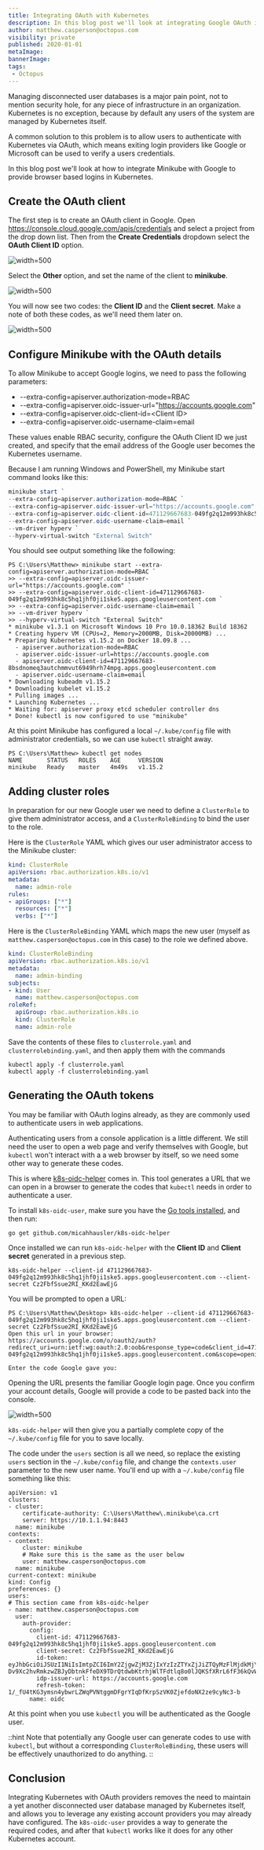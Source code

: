 ```yaml
---
title: Integrating OAuth with Kubernetes
description: In this blog post we'll look at integrating Google OAuth into a Kubernetes cluster.
author: matthew.casperson@octopus.com
visibility: private
published: 2020-01-01
metaImage:
bannerImage:
tags:
 - Octopus
---
```


Managing disconnected user databases is a major pain point, not to mention security hole, for any piece of infrastructure in an organization. Kubernetes is no exception, because by default any users of the system are managed by Kubernetes itself.

A common solution to this problem is to allow users to authenticate with Kubernetes via OAuth, which means exiting login providers like Google or Microsoft can be used to verify a users credentials.

In this blog post we'll look at how to integrate Minikube with Google to provide browser based logins in Kubernetes.

## Create the OAuth client

The first step is to create an OAuth client in Google. Open https://console.cloud.google.com/apis/credentials and select a project from the drop down list. Then from the **Create Credentials** dropdown select the **OAuth Client ID** option.

![](oauth-client-id.png "width=500")

Select the **Other** option, and set the name of the client to **minikube**.

![](other-client.png "width=500")

You will now see two codes: the **Client ID** and the **Client secret**. Make a note of both these codes, as we'll need them later on.

![](codes.png "width=500")

## Configure Minikube with the OAuth details

To allow Minikube to accept Google logins, we need to pass the following parameters:

* --extra-config=apiserver.authorization-mode=RBAC
* --extra-config=apiserver.oidc-issuer-url="https://accounts.google.com"
* --extra-config=apiserver.oidc-client-id=\<Client ID\>
* --extra-config=apiserver.oidc-username-claim=email

These values enable RBAC security, configure the OAuth Client ID we just created, and specify that the email address of the Google user becomes the Kubernetes username.

Because I am running Windows and PowerShell, my Minikube start command looks like this:

```PowerShell
minikube start `
--extra-config=apiserver.authorization-mode=RBAC `
--extra-config=apiserver.oidc-issuer-url="https://accounts.google.com" `
--extra-config=apiserver.oidc-client-id=471129667683-049fg2q12m993hk8c5hq1jhf0ji1ske5.apps.googleusercontent.com `
--extra-config=apiserver.oidc-username-claim=email `
--vm-driver hyperv `
--hyperv-virtual-switch "External Switch"
```

You should see output something like the following:

```
PS C:\Users\Matthew> minikube start --extra-config=apiserver.authorization-mode=RBAC `
>> --extra-config=apiserver.oidc-issuer-url="https://accounts.google.com" `
>> --extra-config=apiserver.oidc-client-id=471129667683-049fg2q12m993hk8c5hq1jhf0ji1ske5.apps.googleusercontent.com `
>> --extra-config=apiserver.oidc-username-claim=email `
>> --vm-driver hyperv `
>> --hyperv-virtual-switch "External Switch"
* minikube v1.3.1 on Microsoft Windows 10 Pro 10.0.18362 Build 18362
* Creating hyperv VM (CPUs=2, Memory=2000MB, Disk=20000MB) ...
* Preparing Kubernetes v1.15.2 on Docker 18.09.8 ...
  - apiserver.authorization-mode=RBAC
  - apiserver.oidc-issuer-url=https://accounts.google.com
  - apiserver.oidc-client-id=471129667683-8bsdnomeq3autchmmvut6949hrh74mpg.apps.googleusercontent.com
  - apiserver.oidc-username-claim=email
* Downloading kubeadm v1.15.2
* Downloading kubelet v1.15.2
* Pulling images ...
* Launching Kubernetes ...
* Waiting for: apiserver proxy etcd scheduler controller dns
* Done! kubectl is now configured to use "minikube"
```

At this point Minikube has configured a local `~/.kube/config` file with administrator credentials, so we can use `kubectl` straight away.

```
PS C:\Users\Matthew> kubectl get nodes
NAME       STATUS   ROLES    AGE     VERSION
minikube   Ready    master   4m49s   v1.15.2
```

## Adding cluster roles

In preparation for our new Google user we need to define a `ClusterRole` to give them administrator access, and a `ClusterRoleBinding` to bind the user to the role.

Here is the `ClusterRole` YAML which gives our user administrator access to the Minikube cluster:

```yaml
kind: ClusterRole
apiVersion: rbac.authorization.k8s.io/v1
metadata:
  name: admin-role
rules:
- apiGroups: ["*"]
  resources: ["*"]
  verbs: ["*"]
```

Here is the `ClusterRoleBinding` YAML which maps the new user (myself as `matthew.casperson@octopus.com` in this case) to the role we defined above.

```yaml
kind: ClusterRoleBinding
apiVersion: rbac.authorization.k8s.io/v1
metadata:
  name: admin-binding
subjects:
- kind: User
  name: matthew.casperson@octopus.com
roleRef:
  apiGroup: rbac.authorization.k8s.io
  kind: ClusterRole
  name: admin-role
```

Save the contents of these files to `clusterrole.yaml` and `clusterrolebinding.yaml`, and then apply them with the commands

```
kubectl apply -f clusterrole.yaml
kubectl apply -f clusterrolebinding.yaml
```

## Generating the OAuth tokens

You may be familiar with OAuth logins already, as they are commonly used to authenticate users in web applications.

Authenticating users from a console application is a little different. We still need the user to open a web page and verify themselves with Google, but `kubectl` won't interact with a a web browser by itself, so we need some other way to generate these codes.

This is where [k8s-oidc-helper](https://github.com/micahhausler/k8s-oidc-helper) comes in. This tool generates a URL that we can open in a browser to generate the codes that `kubectl` needs in order to authenticate a user.

To install `k8s-oidc-user`, make sure you have the [Go tools installed](https://golang.org/doc/install), and then run:

```
go get github.com/micahhausler/k8s-oidc-helper
```

Once installed we can run `k8s-oidc-helper` with the **Client ID** and **Client secret** generated in a previous step.

```
k8s-oidc-helper --client-id 471129667683-049fg2q12m993hk8c5hq1jhf0ji1ske5.apps.googleusercontent.com --client-secret Cz2FbfSsue2RI_KKd2EawEjG
```

You will be prompted to open a URL:

```
PS C:\Users\Matthew\Desktop> k8s-oidc-helper --client-id 471129667683-049fg2q12m993hk8c5hq1jhf0ji1ske5.apps.googleusercontent.com --client-secret Cz2FbfSsue2RI_KKd2EawEjG                                                         
Open this url in your browser: https://accounts.google.com/o/oauth2/auth?redirect_uri=urn:ietf:wg:oauth:2.0:oob&response_type=code&client_id=471129667683-049fg2q12m993hk8c5hq1jhf0ji1ske5.apps.googleusercontent.com&scope=openid+email+profile&approval_prompt=force&access_type=offline          

Enter the code Google gave you:  
```

Opening the URL presents the familiar Google login page. Once you confirm your account details, Google will provide a code to be pasted back into the console.

![](code.png "width=500")

`k8s-oidc-helper` will then give you a partially complete copy of the `~/.kube/config` file for you to save locally.

The code under the `users` section is all we need, so replace the existing `users` section in the `~/.kube/config` file, and change the `contexts.user` parameter to the new user name. You'll end up with a `~/.kube/config` file something like this:

```
apiVersion: v1
clusters:
- cluster:
    certificate-authority: C:\Users\Matthew\.minikube\ca.crt
    server: https://10.1.1.94:8443
  name: minikube
contexts:
- context:
    cluster: minikube
    # Make sure this is the same as the user below
    user: matthew.casperson@octopus.com
  name: minikube
current-context: minikube
kind: Config
preferences: {}
users:
# This section came from k8s-oidc-helper
- name: matthew.casperson@octopus.com
  user:
    auth-provider:
      config:
        client-id: 471129667683-049fg2q12m993hk8c5hq1jhf0ji1ske5.apps.googleusercontent.com
        client-secret: Cz2FbfSsue2RI_KKd2EawEjG
        id-token: eyJhbGciOiJSUzI1NiIsImtpZCI6ImY2ZjgwZjM3ZjIxYzIzZTYxZjJiZTQyMzFlMjdkMjY5ZDY2OTUzMjkiLCJ0eXAiOiJKV1QifQ.eyJpc3MiOiJhY2NvdW50cy5nb29nbGUuY29tIiwiYXpwIjoiNDcxMTI5NjY3NjgzLTA0OWZnMnExMm05OTNoazhjNWhxMWpoZjBqaTFza2U1LmFwcHMuZ29vZ2xldXNlcmNvbnRlbnQuY29tIiwiYXVkIjoiNDcxMTI5NjY3NjgzLTA0OWZnMnExMm05OTNoazhjNWhxMWpoZjBqaTFza2U1LmFwcHMuZ29vZ2xldXNlcmNvbnRlbnQuY29tIiwic3ViIjoiMTAyNjAzOTY1MzQzNTAzMjY0MDc5IiwiaGQiOiJvY3RvcHVzLmNvbSIsImVtYWlsIjoibWF0dGhldy5jYXNwZXJzb25Ab2N0b3B1cy5jb20iLCJlbWFpbF92ZXJpZmllZCI6dHJ1ZSwiYXRfaGFzaCI6InlMSjhGRHZVdjhQVUktVDduN0hRSEEiLCJpYXQiOjE1NjcwNDk1MTIsImV4cCI6MTU2NzA1MzExMn0.Rhz_aiPvUVt3kotiv6nPeqK0JYJHjaOaaCPhMpEuEWUcNNaQjmFhIrMvbRYggtvSSnD7NYlrY02fTl9XfeBCssqhMcNpYpzehO08844w7_mjPZOLPRygZrVnWWTHvMdIHk4_oolDBYA1w6_whJ7T2ZTlRViEJJMEwkTaRCaG8BXdNg0CgvzhCpNB7BC-Dv9Xc2hvRmkzwZBJyDbtnkFfeDX9TDrQtdwbKtrhjWlTFdtlq8o0lJQKSfXRrL6fF36kQvWwSTHbB8GSfAZESsT6yaBfhKHsoByzahPw5uYjt3n5dtOoUt8kVgJfSTBzNedpsiVwpNM1YLzaBJQUGYNypQ
        idp-issuer-url: https://accounts.google.com
        refresh-token: 1/_fU4tKG3ymsn4ybwrLZWqPVNtggmDFgrYIqDfKrpSzVK0ZjefdoNX2ze9cyNc3-b
      name: oidc

```

At this point when you use `kubectl` you will be authenticated as the Google user.

::hint
Note that potentially any Google user can generate codes to use with `kubectl`, but without a corresponding `ClusterRoleBinding`, these users will be effectively unauthorized to do anything.
::

## Conclusion

Integrating Kubernetes with OAuth providers removes the need to maintain a yet another disconnected user database managed by Kubernetes itself, and allows you to leverage any existing account providers you may already have configured. The `k8s-oidc-user` provides a way to generate the required codes, and after that `kubectl` works like it does for any other Kubernetes account.
